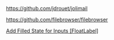 

https://github.com/jdrouet/jolimail

https://github.com/filebrowser/filebrowser

[Add Filled State for Inputs [FloatLabel]](https://github.com/primefaces/primevue-tailwind/issues/135)



